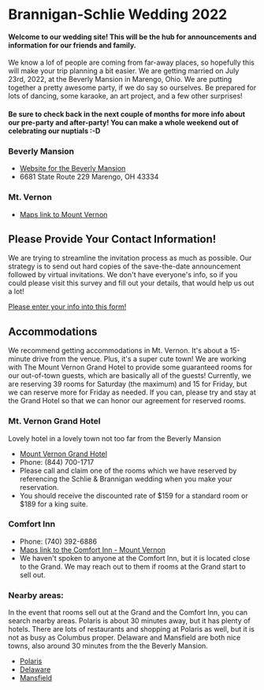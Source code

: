 # Brannigan-Schlie Wedding 2022

#### Welcome to our wedding site! This will be the hub for announcements and information for our friends and family. 
We know a lof of people are coming from far-away places, so hopefully this will make your trip planning a bit easier. We are getting married on July 23rd, 2022, at the Beverly Mansion in Marengo, Ohio. We are putting together a pretty awesome party, if we do say so ourselves. Be prepared for lots of dancing, some karaoke, an art project, and a few other surprises!

#### Be sure to check back in the next couple of months for more info about our pre-party and after-party! You can make a whole weekend out of celebrating our nuptials :-D

### Beverly Mansion 
- [Website for the Beverly Mansion](https://www.thebeverlymansion.com/) 
- 6681 State Route 229 Marengo, OH 43334

### Mt. Vernon
- [Maps link to Mount Vernon](https://goo.gl/maps/aywnEZDnatqW1mQB9)

## Please Provide Your Contact Information!

We are trying to streamline the invitation process as much as possible. Our strategy is to send out hard copies of the save-the-date announcement followed by virtual invitations. We don't have everyone's info, so if you could please visit this survey and fill out your details, that would help us out a lot! 

[Please enter your info into this form!](https://forms.gle/89jTjq2sajK3rNXZ7)

## Accommodations

We recommend getting accommodations in Mt. Vernon. It's about a 15-minute drive from the venue. Plus, it's a super cute town! We are working with The Mount Vernon Grand Hotel to provide some guaranteed rooms for our out-of-town guests, which are basically all of the guests! Currently, we are reserving 39 rooms for Saturday (the maximum) and 15 for Friday, but we can reserve more for Friday as needed. If you can, please try and stay at the Grand Hotel so that we can honor our agreement for reserved rooms. 

### Mt. Vernon Grand Hotel

Lovely hotel in a lovely town not too far from the Beverly Mansion 
- [Mount Vernon Grand Hotel](https://www.mountvernongrand.com/)
- Phone: (844) 700-1717
- Please call and claim one of the rooms which we have reserved by referencing the Schlie & Brannigan wedding when you make your reservation.
- You should receive the discounted rate of $159 for a standard room or $189 for a king suite.

### Comfort Inn
- Phone: (740) 392-6886
- [Maps link to the Comfort Inn - Mount Vernon](https://goo.gl/maps/FecDdsAZ37bGDb1W6)
- We haven't spoken to anyone at the Comfort Inn, but it is located close to the Grand. We may reach out to them if rooms at the Grand start to sell out.

### Nearby areas:
In the event that rooms sell out at the Grand and the Comfort Inn, you can search nearby areas. Polaris is about 30 minutes away, but it has plenty of hotels. There are lots of restaurants and shopping at Polaris as well, but it is not as busy as Columbus proper. Delaware and Mansfield are both nice towns, also around 30 minutes from the the Beverly Mansion. 

- [Polaris](https://www.google.com/maps/search/Hotels/@40.1456238,-82.9908124,15z/data=!3m1!4b1!4m8!2m7!3m6!1sHotels!2sPolaris+Fashion+Place,+1500+Polaris+Pkwy,+Columbus,+OH+43240!3s0x8838f54190800c29:0xa9f1bd1cd983f3f7!4m2!1d-82.9820576!2d40.1456242)
- [Delaware](https://www.google.com/maps/search/delaware+oh+hotels/@40.2930081,-83.0891278,14z/data=!3m1!4b1)
- [Mansfield](https://www.google.com/maps/search/Hotels/@40.7661275,-82.5936791,12z/data=!3m1!4b1)
